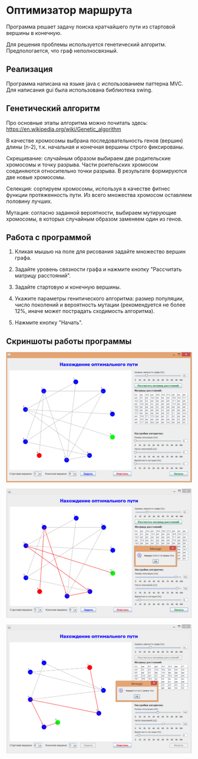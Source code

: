 Оптимизатор маршрута
===================
Программа решает задачу поиска кратчайшего пути из стартовой вершины в конечную.

Для решения проблемы используется генетический алгоритм.
Предпологается, что граф неполносвязный. 

Реализация 
------------
Программа написана на языке java с использованием паттерна MVC. Для написания gui была использована библиотека swing.


Генетический алгоритм
------------
Про основные этапы алгоритма можно почитать здесь: https://en.wikipedia.org/wiki/Genetic_algorithm

В качестве хромосомы выбрана последовательность генов (вершин) длины (n-2), т.к. начальная и конечная вершины строго фиксированы.

Скрещивание: 
случайным образом выбираем две родительские хромосомы и точку разрыва. Части роительских хромосом соединяются относительно точки разрыва. В результате формируются две новые хромосомы.

Селекция:
сортируем хромосомы, используя в качестве фитнес функции протяженность пути. Из всего множества хромосом оставляем половину лучших.

Мутация:
согласно заданной вероятности, выбираем мутирующие хромосомы, в которых случайным образом заменяем один из генов.


Работа с программой
------------
1) Кликая мышью на поле для рисования задайте множество вершин графа.

2) Задайте уровень связности графа и нажмите кнопку "Рассчитать матрицу расстояний".

3) Задайте стартовую и конечную вершины.

4) Укажите параметры генитического алгоритма: размер популяции, число поколений и вероятность мутации (рекомендуется не более 12%, иначе может пострадать сходимость алгоритма).

5) Нажмите кнопку "Начать".

Скриншоты работы программы
--------------------------
![Alt text](https://github.com/andreynov/genetic_route_optimizer/blob/master/screenshots/1.png?raw=true "")


![Alt text](https://github.com/andreynov/genetic_route_optimizer/blob/master/screenshots/2.png?raw=true "")


![Alt text](https://github.com/andreynov/genetic_route_optimizer/blob/master/screenshots/3.png?raw=true "")
